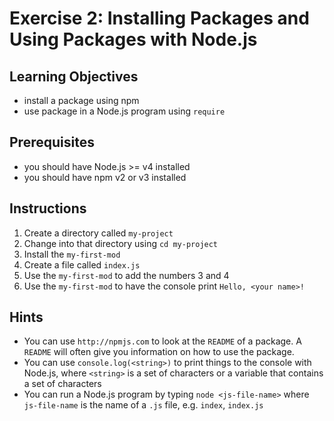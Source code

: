 # Exercise 2: Installing Packages and Using Packages with Node.js

## Learning Objectives

- install a package using npm
- use package in a Node.js program using `require`

## Prerequisites

- you should have Node.js >= v4 installed
- you should have npm v2 or v3 installed

## Instructions

1. Create a directory called `my-project`
2. Change into that directory using `cd my-project`
3. Install the `my-first-mod`
4. Create a file called `index.js`
5. Use the `my-first-mod` to add the numbers 3 and 4
6. Use the `my-first-mod` to have the console print `Hello, <your name>!`

## Hints

- You can use `http://npmjs.com` to look at the `README` of a package.
  A `README` will often give you information on how to use the package.
- You can use `console.log(<string>)` to print things to the console
  with Node.js, where `<string>` is a set of characters or a variable
  that contains a set of characters
- You can run a Node.js program by typing `node <js-file-name>` where
  `js-file-name` is the name of a `.js` file, e.g. `index`, `index.js`
